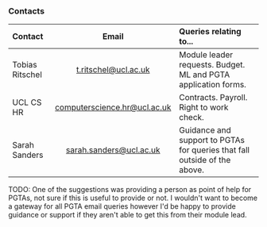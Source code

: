 ### Contacts

| Contact      | Email | Queries relating to...     |
| :---        |    :----:   | :--- |
| Tobias Ritschel | <t.ritschel@ucl.ac.uk> | Module leader requests. Budget. ML and PGTA application forms.  |
| UCL CS HR | <computerscience.hr@ucl.ac.uk> | Contracts. Payroll. Right to work check. |
| Sarah Sanders | <sarah.sanders@ucl.ac.uk> | Guidance and support to PGTAs for queries that fall outside of the above. |

TODO: One of the suggestions was providing a person as point of help for PGTAs, not sure if this is useful to provide or
not. I wouldn't want to become a gateway for all PGTA email queries however I'd be happy to provide guidance or support
if they aren't able to get this from their module lead.